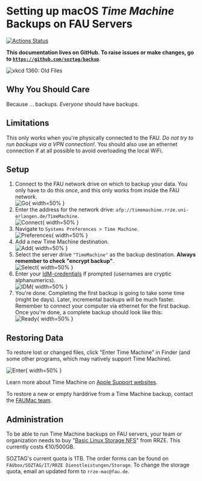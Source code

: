 # Setting up macOS *Time Machine* Backups on FAU Servers

[![Actions Status](https://wdp9fww0r9.execute-api.us-west-2.amazonaws.com/production/badge/soztag/backup)](https://github.com/soztag/backup/actions)

**This documentation lives on GitHub.
To raise issues or make changes, go to [`https://github.com/soztag/backup`](https://github.com/soztag/backup)**.

![xkcd 1360: *Old Files*](https://imgs.xkcd.com/comics/old_files.png)


## Why You Should Care

Because ... backups.
*Everyone* should have backups.


## Limitations

This only works when you're physically connected to the FAU.
*Do not try to run backups via a VPN connection!*.
You should also use an ethernet connection if at all possible to avoid overloading the local WiFi.


## Setup

1. Connect to the FAU network drive on which to backup your data.
  You only have to do this *once*, and this only works from inside the FAU network.  
  ![Go](https://github.com/soztag/backup/blob/master/go.png?raw=true){ width=50% }
2. Enter the address for the network drive: `afp://timemachine.rrze.uni-erlangen.de/TimeMachine`.  
  ![Connect](https://github.com/soztag/backup/blob/master/connect.png?raw=true){ width=50% }
3. Navigate to `Systems Preferences > Time Machine`.  
  ![Preferences](https://github.com/soztag/backup/blob/master/prefs.png?raw=true){ width=50% }
4. Add a new Time Machine destination.  
  ![Add](https://github.com/soztag/backup/blob/master/add.png?raw=true){ width=50% }
5. Select the server drive `"TimeMachine"` as the backup destination.
  **Always remember to check "encrypt backup"**.  
  ![Select](https://github.com/soztag/backup/blob/master/select.png?raw=true){ width=50% }
6. Enter your [IdM-credentials](https://www.rrze.fau.de/infocenter/kontakt-hilfe/idm/) if prompted (usernames are cryptic alphanumerics).  
  ![IDM](https://github.com/soztag/backup/blob/master/idm.png?raw=true){ width=50% }
7. You're done.
  Completing the first backup is going to take some time (might be days).
  Later, incremental backups will be much faster.
  Remember to connect your computer via ethernet for the first backup.
  Once you're done, a complete backup should look like this:  
  ![Ready](https://github.com/soztag/backup/blob/master/ready.png?raw=true){ width=50% }


## Restoring Data

To restore lost or changed files, click "Enter Time Machine" in Finder (and some other programs, which may natively support Time Machine).

![Enter](https://github.com/soztag/backup/blob/master/enter.png?raw=true){ width=50% }

Learn more about Time Machine on [Apple Support websites](https://support.apple.com/en-us/HT201250).

To restore a new or empty harddrive from a Time Machine backup, contact the [FAUMac team](https://www.rrze.fau.de/hard-software/betriebssysteme/apple-macos-und-ios/).


## Administration

To be able to run Time Machine backups on FAU servers, your team or organization needs to buy "[Basic Linux Storage NFS](https://www.rrze.fau.de/hard-software/betriebssysteme/linux/#collapse_3)" from RRZE.
This currently costs €10/500GB.

SOZTAG's current quota is 1TB.
The order forms can be found on `FAUbox/SOZTAG/IT/RRZE Dienstleistungen/Storage`.
To change the storage quota, email an updated form to `rrze-mac@fau.de`.

